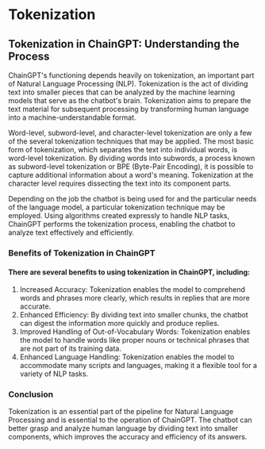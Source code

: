 # Tokenization

## Tokenization in ChainGPT: Understanding the Process

ChainGPT's functioning depends heavily on tokenization, an important part of Natural Language Processing (NLP). Tokenization is the act of dividing text into smaller pieces that can be analyzed by the machine learning models that serve as the chatbot's brain. Tokenization aims to prepare the text material for subsequent processing by transforming human language into a machine-understandable format.

Word-level, subword-level, and character-level tokenization are only a few of the several tokenization techniques that may be applied. The most basic form of tokenization, which separates the text into individual words, is word-level tokenization. By dividing words into subwords, a process known as subword-level tokenization or BPE (Byte-Pair Encoding), it is possible to capture additional information about a word's meaning. Tokenization at the character level requires dissecting the text into its component parts.

Depending on the job the chatbot is being used for and the particular needs of the language model, a particular tokenization technique may be employed. Using algorithms created expressly to handle NLP tasks, ChainGPT performs the tokenization process, enabling the chatbot to analyze text effectively and efficiently.



### Benefits of Tokenization in ChainGPT

#### There are several benefits to using tokenization in ChainGPT, including:

1. Increased Accuracy: Tokenization enables the model to comprehend words and phrases more clearly, which results in replies that are more accurate.&#x20;
2. Enhanced Efficiency: By dividing text into smaller chunks, the chatbot can digest the information more quickly and produce replies.&#x20;
3. Improved Handling of Out-of-Vocabulary Words: Tokenization enables the model to handle words like proper nouns or technical phrases that are not part of its training data.&#x20;
4. Enhanced Language Handling: Tokenization enables the model to accommodate many scripts and languages, making it a flexible tool for a variety of NLP tasks.



### Conclusion

Tokenization is an essential part of the pipeline for Natural Language Processing and is essential to the operation of ChainGPT. The chatbot can better grasp and analyze human language by dividing text into smaller components, which improves the accuracy and efficiency of its answers.
